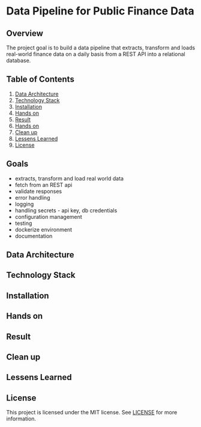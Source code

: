 # Data Pipeline for Public Finance Data

## Overview
The project goal is to build a data pipeline that extracts, transform and loads real-world finance data on a daily basis from a REST API into a relational database.

## Table of Contents
1. [Data Architecture](#data-architecture)
1. [Technology Stack](#technology-stack)
1. [Installation](#installation)
1. [Hands on](#hands-on)
1. [Result](#result)
1. [Hands on](#hands-on)
1. [Clean up](#clean-up)
1. [Lessens Learned](#lessens-learned)
1. [License](#license)

## Goals
- extracts, transform and load real world data
- fetch from an REST api
- validate responses
- error handling
- logging
- handling secrets - api key, db credentials
- configuration management
- testing
- dockerize environment
- documentation

## Data Architecture

## Technology Stack

## Installation

## Hands on

## Result

## Clean up

## Lessens Learned

## License
This project is licensed under the MIT license.
See [LICENSE](LICENSE) for more information.
